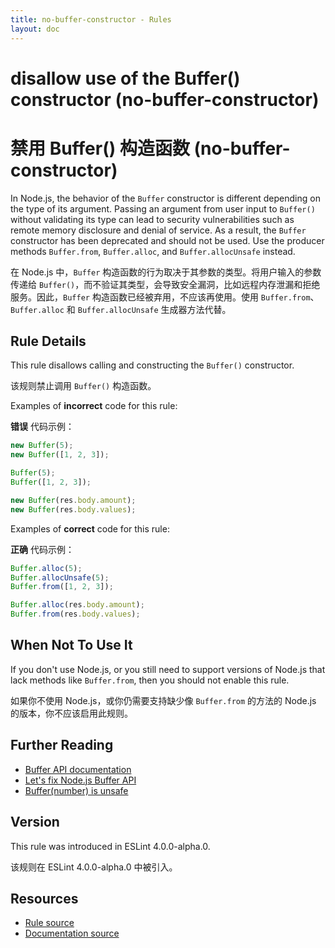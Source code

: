 ```yaml
---
title: no-buffer-constructor - Rules
layout: doc
---
```

<!-- Note: No pull requests accepted for this file. See README.md in the root directory for details. -->

# disallow use of the Buffer() constructor (no-buffer-constructor)

# 禁用 Buffer() 构造函数 (no-buffer-constructor)

In Node.js, the behavior of the `Buffer` constructor is different depending on the type of its argument. Passing an argument from user input to `Buffer()` without validating its type can lead to security vulnerabilities such as remote memory disclosure and denial of service. As a result, the `Buffer` constructor has been deprecated and should not be used. Use the producer methods `Buffer.from`, `Buffer.alloc`, and `Buffer.allocUnsafe` instead.

在 Node.js 中，`Buffer` 构造函数的行为取决于其参数的类型。将用户输入的参数传递给 `Buffer()`，而不验证其类型，会导致安全漏洞，比如远程内存泄漏和拒绝服务。因此，`Buffer` 构造函数已经被弃用，不应该再使用。使用 `Buffer.from`、`Buffer.alloc` 和 `Buffer.allocUnsafe` 生成器方法代替。

## Rule Details

This rule disallows calling and constructing the `Buffer()` constructor.

该规则禁止调用 `Buffer()` 构造函数。

Examples of **incorrect** code for this rule:

**错误** 代码示例：

```js
new Buffer(5);
new Buffer([1, 2, 3]);

Buffer(5);
Buffer([1, 2, 3]);

new Buffer(res.body.amount);
new Buffer(res.body.values);
```

Examples of **correct** code for this rule:

**正确** 代码示例：

```js
Buffer.alloc(5);
Buffer.allocUnsafe(5);
Buffer.from([1, 2, 3]);

Buffer.alloc(res.body.amount);
Buffer.from(res.body.values);
```

## When Not To Use It

If you don't use Node.js, or you still need to support versions of Node.js that lack methods like `Buffer.from`, then you should not enable this rule.

如果你不使用 Node.js，或你仍需要支持缺少像 `Buffer.from` 的方法的 Node.js 的版本，你不应该启用此规则。

## Further Reading

* [Buffer API documentation](https://nodejs.org/api/buffer.html)
* [Let's fix Node.js Buffer API](https://github.com/ChALkeR/notes/blob/master/Lets-fix-Buffer-API.md)
* [Buffer(number) is unsafe](https://github.com/nodejs/node/issues/4660)

## Version

This rule was introduced in ESLint 4.0.0-alpha.0.

该规则在 ESLint 4.0.0-alpha.0 中被引入。

## Resources

* [Rule source](https://github.com/eslint/eslint/tree/master/lib/rules/no-buffer-constructor.js)
* [Documentation source](https://github.com/eslint/eslint/tree/master/docs/rules/no-buffer-constructor.md)
